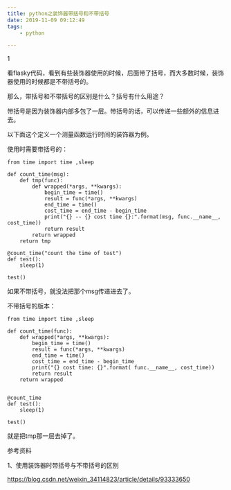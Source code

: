 ```yaml
---
title: python之装饰器带括号和不带括号
date: 2019-11-09 09:12:49
tags:
	- python

---
```


1

看flasky代码，看到有些装饰器使用的时候，后面带了括号，而大多数时候，装饰器使用的时候都是不带括号的。

那么，带括号和不带括号的区别是什么？括号有什么用途？

带括号是因为装饰器内部多包了一层。带括号的话，可以传递一些额外的信息进去。

以下面这个定义一个测量函数运行时间的装饰器为例。

使用时需要带括号的：

```
from time import time ,sleep

def count_time(msg):
    def tmp(func):
        def wrapped(*args, **kwargs):
            begin_time = time()
            result = func(*args, **kwargs)
            end_time = time()
            cost_time = end_time - begin_time
            print("{} -- {} cost time {}:".format(msg, func.__name__, cost_time))
            return result
        return wrapped
    return tmp

@count_time("count the time of test")
def test():
    sleep(1)

test()
```

如果不带括号，就没法把那个msg传递进去了。

不带括号的版本：

```
from time import time ,sleep

def count_time(func):
    def wrapped(*args, **kwargs):
        begin_time = time()
        result = func(*args, **kwargs)
        end_time = time()
        cost_time = end_time - begin_time
        print("{} cost time: {}".format( func.__name__, cost_time))
        return result
    return wrapped


@count_time
def test():
    sleep(1)

test()
```

就是把tmp那一层去掉了。



参考资料

1、使用装饰器时带括号与不带括号的区别

https://blog.csdn.net/weixin_34114823/article/details/93333650